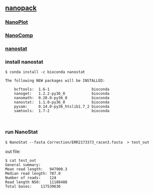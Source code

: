 ## [nanopack](https://pypi.python.org/pypi/nanopack)

### [NanoPlot](https://github.com/wdecoster/NanoPlot)
### [NanoComp](https://github.com/wdecoster/nanocomp)
### [nanostat](https://github.com/wdecoster/nanostat)

### install nanostat
```
$ conda install -c bioconda nanostat

The following NEW packages will be INSTALLED:

    bcftools:  1.6-1                   bioconda
    nanoget:   1.2.2-py36_0            bioconda
    nanomath:  0.20.0-py36_0           bioconda
    nanostat:  1.1.0-py36_0            bioconda
    pysam:     0.14.0-py36_htslib1.7_2 bioconda
    samtools:  1.7-2                   bioconda



```

### run NanoStat
```
$ NanoStat --fasta Correction/ERR2173373_racon3.fasta  > test_out
```

out file:
```
$ cat test_out
General summary:     
Mean read length:   947900.3
Median read length: 787.0
Number of reads:    124
Read length N50:    11188488
Total bases:    117539636

```

